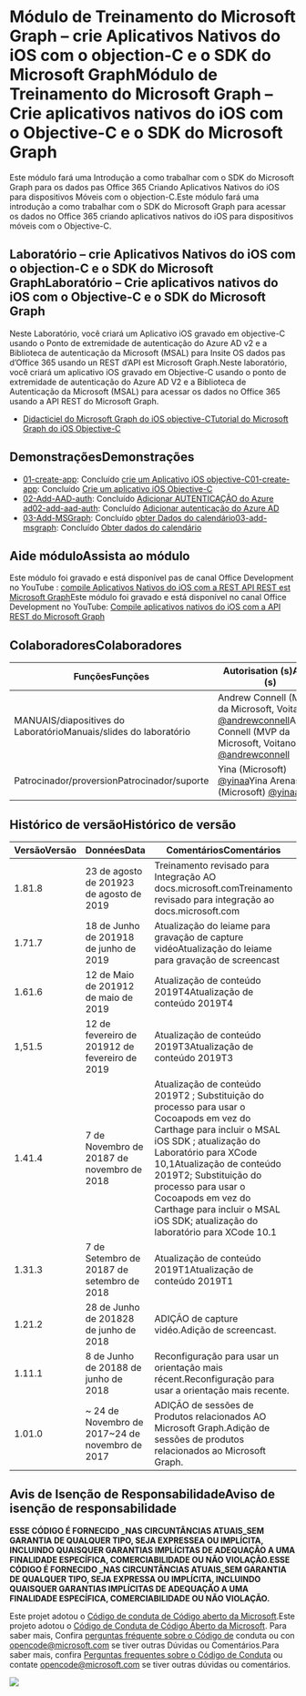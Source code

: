 # <a name="mdulo-de-treinamento-do-microsoft-graph--crie-aplicativos-nativos-do-ios-com-o-objective-c-e-o-sdk-do-microsoft-graph"></a><span data-ttu-id="1d08c-101">Módulo de Treinamento do Microsoft Graph – crie Aplicativos Nativos do iOS com o objection-C e o SDK do Microsoft Graph</span><span class="sxs-lookup"><span data-stu-id="1d08c-101">Módulo de Treinamento do Microsoft Graph – Crie aplicativos nativos do iOS com o Objective-C e o SDK do Microsoft Graph</span></span>

<span data-ttu-id="1d08c-102">Este módulo fará uma Introdução a como trabalhar com o SDK do Microsoft Graph para os dados pas Office 365 Criando Aplicativos Nativos do iOS para dispositivos Móveis com o objection-C.</span><span class="sxs-lookup"><span data-stu-id="1d08c-102">Este módulo fará uma introdução a como trabalhar com o SDK do Microsoft Graph para acessar os dados no Office 365 criando aplicativos nativos do iOS para dispositivos móveis com o Objective-C.</span></span>

## <a name="laboratrio--crie-aplicativos-nativos-do-ios-com-o-objective-c-e-o-sdk-do-microsoft-graph"></a><span data-ttu-id="1d08c-103">Laboratório – crie Aplicativos Nativos do iOS com o objection-C e o SDK do Microsoft Graph</span><span class="sxs-lookup"><span data-stu-id="1d08c-103">Laboratório – Crie aplicativos nativos do iOS com o Objective-C e o SDK do Microsoft Graph</span></span>

<span data-ttu-id="1d08c-104">Neste Laboratório, você criará um Aplicativo iOS gravado em objective-C usando o Ponto de extremidade de autenticação do Azure AD v2 e a Biblioteca de autenticação da Microsoft (MSAL) para Insite OS dados pas d’Office 365 usando un REST d’API est Microsoft Graph.</span><span class="sxs-lookup"><span data-stu-id="1d08c-104">Neste laboratório, você criará um aplicativo iOS gravado em Objective-C usando o ponto de extremidade de autenticação do Azure AD V2 e a Biblioteca de Autenticação da Microsoft (MSAL) para acessar os dados no Office 365 usando a API REST do Microsoft Graph.</span></span>

- [<span data-ttu-id="1d08c-105">Didacticiel do Microsoft Graph do iOS objective-C</span><span class="sxs-lookup"><span data-stu-id="1d08c-105">Tutorial do Microsoft Graph do iOS Objective-C</span></span>](https://docs.microsoft.com/graph/tutorials/ios-objectivec)

## <a name="demonstraes"></a><span data-ttu-id="1d08c-106">Demonstrações</span><span class="sxs-lookup"><span data-stu-id="1d08c-106">Demonstrações</span></span>

- <span data-ttu-id="1d08c-107">[01-create-app](demos/01-create-app): Concluído [crie um Aplicativo iOS objective-C](https://docs.microsoft.com/graph/tutorials/ios-objectivec?tutorial-step=1)</span><span class="sxs-lookup"><span data-stu-id="1d08c-107">[01-create-app](demos/01-create-app): Concluído [Crie um aplicativo iOS Objective-C](https://docs.microsoft.com/graph/tutorials/ios-objectivec?tutorial-step=1)</span></span>
- <span data-ttu-id="1d08c-108">[02-Add-AAD-auth](demos/02-add-aad-auth): Concluído [Adicionar AUTENTICAÇÃO do Azure ad](https://docs.microsoft.com/graph/tutorials/ios-objectivec?tutorial-step=3)</span><span class="sxs-lookup"><span data-stu-id="1d08c-108">[02-add-aad-auth](demos/02-add-aad-auth): Concluído [Adicionar autenticação do Azure AD](https://docs.microsoft.com/graph/tutorials/ios-objectivec?tutorial-step=3)</span></span>
- <span data-ttu-id="1d08c-109">[03-Add-MSGraph](demos/03-add-msgraph): Concluído [obter Dados do calendário](https://docs.microsoft.com/graph/tutorials/ios-objectivec?tutorial-step=4)</span><span class="sxs-lookup"><span data-stu-id="1d08c-109">[03-add-msgraph](demos/03-add-msgraph): Concluído [Obter dados do calendário](https://docs.microsoft.com/graph/tutorials/ios-objectivec?tutorial-step=4)</span></span>

## <a name="assista-ao-mdulo"></a><span data-ttu-id="1d08c-110">Aide módulo</span><span class="sxs-lookup"><span data-stu-id="1d08c-110">Assista ao módulo</span></span>

<span data-ttu-id="1d08c-111">Este módulo foi gravado e está disponível pas de canal Office Development no YouTube : [compile Aplicativos Nativos do iOS com a REST API REST est Microsoft Graph](https://youtu.be/Gg8Qy1Dqyzw)</span><span class="sxs-lookup"><span data-stu-id="1d08c-111">Este módulo foi gravado e está disponível no canal Office Development no YouTube: [Compile aplicativos nativos do iOS com a API REST do Microsoft Graph](https://youtu.be/Gg8Qy1Dqyzw)</span></span>

## <a name="colaboradores"></a><span data-ttu-id="1d08c-112">Colaboradores</span><span class="sxs-lookup"><span data-stu-id="1d08c-112">Colaboradores</span></span>

| <span data-ttu-id="1d08c-113">Funções</span><span class="sxs-lookup"><span data-stu-id="1d08c-113">Funções</span></span> | <span data-ttu-id="1d08c-114">Autorisation (s)</span><span class="sxs-lookup"><span data-stu-id="1d08c-114">Autor (s)</span></span> |
| -------------------- | ------------------------------------------------------------------------------------- |
| <span data-ttu-id="1d08c-115">MANUAIS/diapositives do Laboratório</span><span class="sxs-lookup"><span data-stu-id="1d08c-115">Manuais/slides do laboratório</span></span> | <span data-ttu-id="1d08c-116">Andrew Connell (MVP da Microsoft, Voitanos) [@andrewconnell](//github.com/andrewconnell)</span><span class="sxs-lookup"><span data-stu-id="1d08c-116">Andrew Connell (MVP da Microsoft, Voitanos) [@andrewconnell](//github.com/andrewconnell)</span></span> |
| <span data-ttu-id="1d08c-117">Patrocinador/proversion</span><span class="sxs-lookup"><span data-stu-id="1d08c-117">Patrocinador/suporte</span></span> | <span data-ttu-id="1d08c-118">Yina (Microsoft) [@yinaa](//github.com/yinaa)</span><span class="sxs-lookup"><span data-stu-id="1d08c-118">Yina Arenas (Microsoft) [@yinaa](//github.com/yinaa)</span></span> |

## <a name="histrico-de-verso"></a><span data-ttu-id="1d08c-119">Histórico de versão</span><span class="sxs-lookup"><span data-stu-id="1d08c-119">Histórico de versão</span></span>

| <span data-ttu-id="1d08c-120">Versão</span><span class="sxs-lookup"><span data-stu-id="1d08c-120">Versão</span></span> | <span data-ttu-id="1d08c-121">Données</span><span class="sxs-lookup"><span data-stu-id="1d08c-121">Data</span></span> | <span data-ttu-id="1d08c-122">Comentários</span><span class="sxs-lookup"><span data-stu-id="1d08c-122">Comentários</span></span> |
| ------- | ------------------ | ------------------------------------------------------------------------------------------------------------------------------------ |
| <span data-ttu-id="1d08c-123">1.8</span><span class="sxs-lookup"><span data-stu-id="1d08c-123">1.8</span></span> | <span data-ttu-id="1d08c-124">23 de agosto de 2019</span><span class="sxs-lookup"><span data-stu-id="1d08c-124">23 de agosto de 2019</span></span> | <span data-ttu-id="1d08c-125">Treinamento revisado para Integração AO docs.microsoft.com</span><span class="sxs-lookup"><span data-stu-id="1d08c-125">Treinamento revisado para integração ao docs.microsoft.com</span></span> |
| <span data-ttu-id="1d08c-126">1.7</span><span class="sxs-lookup"><span data-stu-id="1d08c-126">1.7</span></span> | <span data-ttu-id="1d08c-127">18 de Junho de 2019</span><span class="sxs-lookup"><span data-stu-id="1d08c-127">18 de junho de 2019</span></span> | <span data-ttu-id="1d08c-128">Atualização do leiame para gravação de capture vidéo</span><span class="sxs-lookup"><span data-stu-id="1d08c-128">Atualização do leiame para gravação de screencast</span></span> |
| <span data-ttu-id="1d08c-129">1.6</span><span class="sxs-lookup"><span data-stu-id="1d08c-129">1.6</span></span> | <span data-ttu-id="1d08c-130">12 de Maio de 2019</span><span class="sxs-lookup"><span data-stu-id="1d08c-130">12 de maio de 2019</span></span> | <span data-ttu-id="1d08c-131">Atualização de conteúdo 2019T4</span><span class="sxs-lookup"><span data-stu-id="1d08c-131">Atualização de conteúdo 2019T4</span></span> |
| <span data-ttu-id="1d08c-132">1,5</span><span class="sxs-lookup"><span data-stu-id="1d08c-132">1.5</span></span> | <span data-ttu-id="1d08c-133">12 de fevereiro de 2019</span><span class="sxs-lookup"><span data-stu-id="1d08c-133">12 de fevereiro de 2019</span></span> | <span data-ttu-id="1d08c-134">Atualização de conteúdo 2019T3</span><span class="sxs-lookup"><span data-stu-id="1d08c-134">Atualização de conteúdo 2019T3</span></span> |
| <span data-ttu-id="1d08c-135">1.4</span><span class="sxs-lookup"><span data-stu-id="1d08c-135">1.4</span></span> | <span data-ttu-id="1d08c-136">7 de Novembro de 2018</span><span class="sxs-lookup"><span data-stu-id="1d08c-136">7 de novembro de 2018</span></span> | <span data-ttu-id="1d08c-137">Atualização de conteúdo 2019T2 ; Substituição do processo para usar o Cocoapods em vez do Carthage para incluir o MSAL iOS SDK ; atualização do Laboratório para XCode 10,1</span><span class="sxs-lookup"><span data-stu-id="1d08c-137">Atualização de conteúdo 2019T2; Substituição do processo para usar o Cocoapods em vez do Carthage para incluir o MSAL iOS SDK; atualização do laboratório para XCode 10.1</span></span> |
| <span data-ttu-id="1d08c-138">1.3</span><span class="sxs-lookup"><span data-stu-id="1d08c-138">1.3</span></span> | <span data-ttu-id="1d08c-139">7 de Setembro de 2018</span><span class="sxs-lookup"><span data-stu-id="1d08c-139">7 de setembro de 2018</span></span> | <span data-ttu-id="1d08c-140">Atualização de conteúdo 2019T1</span><span class="sxs-lookup"><span data-stu-id="1d08c-140">Atualização de conteúdo 2019T1</span></span> |
| <span data-ttu-id="1d08c-141">1.2</span><span class="sxs-lookup"><span data-stu-id="1d08c-141">1.2</span></span> | <span data-ttu-id="1d08c-142">28 de Junho de 2018</span><span class="sxs-lookup"><span data-stu-id="1d08c-142">28 de junho de 2018</span></span> | <span data-ttu-id="1d08c-143">ADIÇÃO de capture vidéo.</span><span class="sxs-lookup"><span data-stu-id="1d08c-143">Adição de screencast.</span></span> |
| <span data-ttu-id="1d08c-144">1.1</span><span class="sxs-lookup"><span data-stu-id="1d08c-144">1.1</span></span> | <span data-ttu-id="1d08c-145">8 de Junho de 2018</span><span class="sxs-lookup"><span data-stu-id="1d08c-145">8 de junho de 2018</span></span> | <span data-ttu-id="1d08c-146">Reconfiguração para usar un orientação mais récent.</span><span class="sxs-lookup"><span data-stu-id="1d08c-146">Reconfiguração para usar a orientação mais recente.</span></span> |
| <span data-ttu-id="1d08c-147">1.0</span><span class="sxs-lookup"><span data-stu-id="1d08c-147">1.0</span></span> | <span data-ttu-id="1d08c-148">~ 24 de Novembro de 2017</span><span class="sxs-lookup"><span data-stu-id="1d08c-148">~24 de novembro de 2017</span></span> | <span data-ttu-id="1d08c-149">ADIÇÃO de sessões de Produtos relacionados AO Microsoft Graph.</span><span class="sxs-lookup"><span data-stu-id="1d08c-149">Adição de sessões de produtos relacionados ao Microsoft Graph.</span></span> |

## <a name="aviso-de-iseno-de-responsabilidade"></a><span data-ttu-id="1d08c-150">Avis de Isenção de Responsabilidade</span><span class="sxs-lookup"><span data-stu-id="1d08c-150">Aviso de isenção de responsabilidade</span></span>

<span data-ttu-id="1d08c-151">**ESSE CÓDIGO É FORNECIDO _NAS CIRCUNTÂNCIAS ATUAIS_SEM GARANTIA DE QUALQUER TIPO, SEJA EXPRESSEA OU IMPLÍCITA, INCLUINDO QUAISQUER GARANTIAS IMPLÍCITAS DE ADEQUAÇÃO A UMA FINALIDADE ESPECÍFICA, COMERCIABILIDADE OU NÃO VIOLAÇÃO.**</span><span class="sxs-lookup"><span data-stu-id="1d08c-151">**ESSE CÓDIGO É FORNECIDO _NAS CIRCUNTÂNCIAS ATUAIS_SEM GARANTIA DE QUALQUER TIPO, SEJA EXPRESSA OU IMPLÍCITA, INCLUINDO QUAISQUER GARANTIAS IMPLÍCITAS DE ADEQUAÇÃO A UMA FINALIDADE ESPECÍFICA, COMERCIABILIDADE OU NÃO VIOLAÇÃO.**</span></span>

<span data-ttu-id="1d08c-152">Este projet adotou o [Código de conduta de Código aberto da Microsoft](https://opensource.microsoft.com/codeofconduct/).</span><span class="sxs-lookup"><span data-stu-id="1d08c-152">Este projeto adotou o [Código de Conduta de Código Aberto da Microsoft](https://opensource.microsoft.com/codeofconduct/).</span></span>  <span data-ttu-id="1d08c-153">Para saber mais, Confira [perguntas fréquente sobre o Código de](https://opensource.microsoft.com/codeofconduct/faq/) conduta ou con [opencode@microsoft.com](mailto:opencode@microsoft.com) se tiver outras Dúvidas ou Comentários.</span><span class="sxs-lookup"><span data-stu-id="1d08c-153">Para saber mais, confira [Perguntas frequentes sobre o Código de Conduta](https://opensource.microsoft.com/codeofconduct/faq/) ou contate [opencode@microsoft.com](mailto:opencode@microsoft.com) se tiver outras dúvidas ou comentários.</span></span>

<img src="https://telemetry.sharepointpnp.com/msgraph-training-ios-objectivec" />
